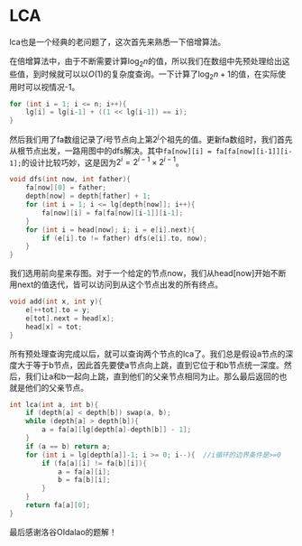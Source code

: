 # LCA

lca也是一个经典的老问题了，这次首先来熟悉一下倍增算法。

在倍增算法中，由于不断需要计算$\log_2 n$​的值，所以我们在数组中先预处理给出这些值，到时候就可以以$O(1)$​的复杂度查询。一下计算了$\log_2 n+1$的值，在实际使用时可以视情况-1。

```c++
for (int i = 1; i <= n; i++){
    lg[i] = lg[i-1] + ((1 << lg[i-1]) == i);
}
```

然后我们用了fa数组记录了$i$号节点向上第$2^j$个祖先的值。更新fa数组时，我们首先从根节点出发，一路用图中的dfs解决。其中`fa[now][i] = fa[fa[now][i-1]][i-1];`的设计比较巧妙，这是因为$2^i=2^{i-1}\times 2^{i-1}$​。

```c++
void dfs(int now, int father){
    fa[now][0] = father;
    depth[now] = depth[father] + 1;
    for (int i = 1; i <= lg[depth[now]]; i++){
        fa[now][i] = fa[fa[now][i-1]][i-1];
    }
    for (int i = head[now]; i; i = e[i].next){
        if (e[i].to != father) dfs(e[i].to, now);
    }
}
```

我们选用前向星来存图。对于一个给定的节点now，我们从head[now]开始不断用next的值迭代，皆可以访问到从这个节点出发的所有终点。

```c++
void add(int x, int y){
    e[++tot].to = y;
    e[tot].next = head[x];
    head[x] = tot;
}
```

所有预处理查询完成以后，就可以查询两个节点的lca了。我们总是假设a节点的深度大于等于b节点，因此首先要使a节点向上跳，直到它位于和b节点统一深度。然后，我们让a和b一起向上跳，直到他们的父亲节点相同为止。那么最后返回的也就是他们的父亲节点。

```c++
int lca(int a, int b){
    if (depth[a] < depth[b]) swap(a, b);
    while (depth[a] > depth[b]){
        a = fa[a][lg[depth[a]-depth[b]] - 1];
    }
    if (a == b) return a;
    for (int i = lg[depth[a]]-1; i >= 0; i--){  //i循环的边界条件是>=0
        if (fa[a][i] != fa[b][i]){
            a = fa[a][i];
            b = fa[b][i];
        }
    }
    return fa[a][0];
}
```

最后感谢洛谷OIdalao的题解！